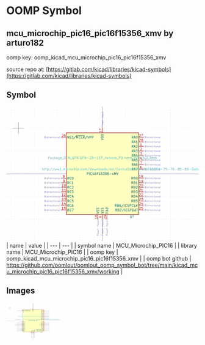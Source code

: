 # OOMP Symbol  
## mcu_microchip_pic16_pic16f15356_xmv  by arturo182  
  
oomp key: oomp_kicad_mcu_microchip_pic16_pic16f15356_xmv  
  
source repo at: [https://gitlab.com/kicad/libraries/kicad-symbols](https://gitlab.com/kicad/libraries/kicad-symbols)  
## Symbol  
  
[![working.png](working_600.png)](working.png)  
| name | value | 
| --- | --- | 
| symbol name | MCU_Microchip_PIC16 | 
| library name | MCU_Microchip_PIC16 | 
| oomp key | oomp_kicad_mcu_microchip_pic16_pic16f15356_xmv | 
| oomp bot github | https://github.com/oomlout/oomlout_oomp_symbol_bot/tree/main/kicad_mcu_microchip_pic16_pic16f15356_xmv/working | 
## Images  
  
[![working.png](working_140.png)](working.png)  
